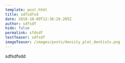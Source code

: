 ```yaml
---
template: post.html
title: sdfsdfsd
date: 2018-10-09T12:36:29.205Z
author: sdfsdf
hide: false
permalink: sfdsdf
textTeaser: sdfsdf
imageTeaser: /images/posts/density_plot_dentists.png
---
```

sdfsdfsdd
